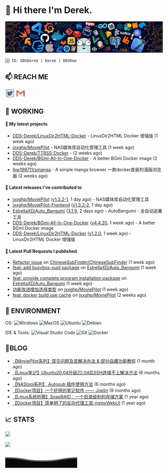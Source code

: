 # 👋 Hi there I'm Derek. 

![](https://raw.githubusercontent.com/DDS-Derek/.github/main/profile/assets/header_.png)

```
🆔 ID: DDSDerek | Derek | DDSRem
```

## 📫 REACH ME
<p align="left">
<a href="https://twitter.com/ddsrem_derek" target="blank"><img align="center" src="https://raw.githubusercontent.com/DDS-Derek/.github/main/profile/assets/twitter.svg" alt="BEPb" height="30" width="30" /></a>
<a href="mailto:ddstomo@gmail.com" target="blank"><img align="center" src="https://raw.githubusercontent.com/DDS-Derek/.github/main/profile/assets/gmail.svg" alt="Gmail" height="30" width="30" /></a>
</p>

## 💼 WORKING

#### 🌱 My latest projects


- [DDS-Derek/LinuxDir2HTML-Docker](https://github.com/DDS-Derek/LinuxDir2HTML-Docker) - LinuxDir2HTML Docker 增强版 (1 week ago)
- [jxxghp/MoviePilot](https://github.com/jxxghp/MoviePilot) - NAS媒体库自动化管理工具 (1 week ago)
- [DDS-Derek/TTRSS-Docker](https://github.com/DDS-Derek/TTRSS-Docker) -  (2 weeks ago)
- [DDS-Derek/BGmi-All-In-One-Docker](https://github.com/DDS-Derek/BGmi-All-In-One-Docker) - A better BGmi Docker image (2 weeks ago)
- [lkw199711/smanga](https://github.com/lkw199711/smanga) - A simple manga browser 一款docker直装的漫画浏览器 (2 weeks ago)

#### 🔭 Latest releases I've contributed to

- [jxxghp/MoviePilot](https://github.com/jxxghp/MoviePilot) ([v1.3.2-1](https://github.com/jxxghp/MoviePilot/releases/tag/v1.3.2-1), 1 day ago) - NAS媒体库自动化管理工具
- [jxxghp/MoviePilot-Frontend](https://github.com/jxxghp/MoviePilot-Frontend) ([v1.3.2-2](https://github.com/jxxghp/MoviePilot-Frontend/releases/tag/v1.3.2-2), 1 day ago)
- [EstrellaXD/Auto_Bangumi](https://github.com/EstrellaXD/Auto_Bangumi) ([3.1.9](https://github.com/EstrellaXD/Auto_Bangumi/releases/tag/3.1.9), 2 days ago) - AutoBangumi - 全自动追番工具
- [DDS-Derek/BGmi-All-In-One-Docker](https://github.com/DDS-Derek/BGmi-All-In-One-Docker) ([v4.4.20](https://github.com/DDS-Derek/BGmi-All-In-One-Docker/releases/tag/v4.4.20), 1 week ago) - A better BGmi Docker image
- [DDS-Derek/LinuxDir2HTML-Docker](https://github.com/DDS-Derek/LinuxDir2HTML-Docker) ([v1.2.0](https://github.com/DDS-Derek/LinuxDir2HTML-Docker/releases/tag/v1.2.0), 1 week ago) - LinuxDir2HTML Docker 增强版

#### 🔨 Latest Pull Requests I published

- [Refactor issue](https://github.com/ChineseSubFinder/ChineseSubFinder/pull/707) on [ChineseSubFinder/ChineseSubFinder](https://github.com/ChineseSubFinder/ChineseSubFinder) (1 week ago)
- [feat: add busybox-suid package](https://github.com/EstrellaXD/Auto_Bangumi/pull/517) on [EstrellaXD/Auto_Bangumi](https://github.com/EstrellaXD/Auto_Bangumi) (1 week ago)
- [feat: provide complete program installation package](https://github.com/EstrellaXD/Auto_Bangumi/pull/516) on [EstrellaXD/Auto_Bangumi](https://github.com/EstrellaXD/Auto_Bangumi) (1 week ago)
- [功能改进增加选择类型](https://github.com/jxxghp/MoviePilot/pull/718) on [jxxghp/MoviePilot](https://github.com/jxxghp/MoviePilot) (1 week ago)
- [feat: docker build use cache](https://github.com/jxxghp/MoviePilot/pull/703) on [jxxghp/MoviePilot](https://github.com/jxxghp/MoviePilot) (2 weeks ago)

## 🔧 ENVIRONMENT
OS:
![Windows](https://img.shields.io/badge/-Windows-0078D6?style=flat-square&logo=windows&logoColor=white)
![MacOS](https://img.shields.io/badge/-Mac_OS-AAA?style=flat-square&logo=macos&logoColor=white)
![Ubuntu](https://img.shields.io/badge/-Ubuntu-DD4814?style=flat-square&logo=ubuntu&logoColor=white)
![Debian](https://img.shields.io/badge/-Debian-73BA25?style=flat-square&logo=debian&logoColor=white)  

IDE & Tools:
![Visual Studio Code](https://img.shields.io/badge/-Visual_Studio_Code-007ACC?style=flat-square&logo=visual-studio-code&logoColor=white)
![Git](https://img.shields.io/badge/-Git-F05032?style=flat-square&logo=git&logoColor=white)
![Docker](https://img.shields.io/badge/-Docker-2496ed?style=flat-square&logo=Docker&logoColor=white)

## 📜BLOG

- [【MoviePilot系列】常见问题及其解决办法 &amp; 部分自建功能教程](https://blog.ddsrem.com/archives/moviepilot-issue-solution-outorial) (1 month ago)
- [【Linux笔记】Ubuntu20.04升级22.04后SSH连接不上解决方法](https://blog.ddsrem.com/archives/fix-ubuntu2204-ssh) (6 months ago)
- [【NAStool系列】 Autosub 插件使用方法](https://blog.ddsrem.com/archives/nastool-autosub-use-way) (6 months ago)
- [【Docker项目】一个好用的笔记软件 —— Joplin](https://blog.ddsrem.com/archives/joplin) (9 months ago)
- [【Linux系统折腾】SnapRAID：一个目录级别的存储方案](https://blog.ddsrem.com/archives/snapraid) (1 year ago)
- [【Docker项目】简单明了的反向代理工具-nginxWebUI](https://blog.ddsrem.com/archives/nginxwebui) (1 year ago)

## 📈 STATS

![](https://github-readme-stats.vercel.app/api?username=DDSDerek&show_icons=true&theme=radical)

![](https://github-readme-stats.vercel.app/api?username=DDSRem&show_icons=true&theme=dark)

![](https://raw.githubusercontent.com/DDS-Derek/.github/main/profile/assets/Bottom_down.svg)
